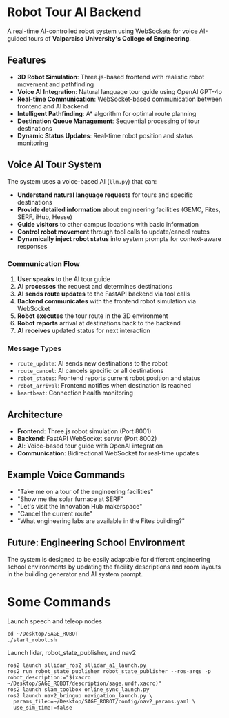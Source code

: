 # Robot Tour AI Backend

A real-time AI-controlled robot system using WebSockets for voice AI-guided tours of **Valparaiso University's College of Engineering**.

## Features

- **3D Robot Simulation**: Three.js-based frontend with realistic robot movement and pathfinding
- **Voice AI Integration**: Natural language tour guide using OpenAI GPT-4o
- **Real-time Communication**: WebSocket-based communication between frontend and AI backend
- **Intelligent Pathfinding**: A\* algorithm for optimal route planning
- **Destination Queue Management**: Sequential processing of tour destinations
- **Dynamic Status Updates**: Real-time robot position and status monitoring

## Voice AI Tour System

The system uses a voice-based AI (`llm.py`) that can:

- **Understand natural language requests** for tours and specific destinations
- **Provide detailed information** about engineering facilities (GEMC, Fites, SERF, iHub, Hesse)
- **Guide visitors** to other campus locations with basic information
- **Control robot movement** through tool calls to update/cancel routes
- **Dynamically inject robot status** into system prompts for context-aware responses

### Communication Flow

1. **User speaks** to the AI tour guide
2. **AI processes** the request and determines destinations
3. **AI sends route updates** to the FastAPI backend via tool calls
4. **Backend communicates** with the frontend robot simulation via WebSocket
5. **Robot executes** the tour route in the 3D environment
6. **Robot reports** arrival at destinations back to the backend
7. **AI receives** updated status for next interaction

### Message Types

- `route_update`: AI sends new destinations to the robot
- `route_cancel`: AI cancels specific or all destinations
- `robot_status`: Frontend reports current robot position and status
- `robot_arrival`: Frontend notifies when destination is reached
- `heartbeat`: Connection health monitoring

## Architecture

- **Frontend**: Three.js robot simulation (Port 8001)
- **Backend**: FastAPI WebSocket server (Port 8002)
- **AI**: Voice-based tour guide with OpenAI integration
- **Communication**: Bidirectional WebSocket for real-time updates

## Example Voice Commands

- "Take me on a tour of the engineering facilities"
- "Show me the solar furnace at SERF"
- "Let's visit the Innovation Hub makerspace"
- "Cancel the current route"
- "What engineering labs are available in the Fites building?"

## Future: Engineering School Environment

The system is designed to be easily adaptable for different engineering school environments by updating the facility descriptions and room layouts in the building generator and AI system prompt.

# Some Commands
Launch speech and teleop nodes

```
cd ~/Desktop/SAGE_ROBOT
./start_robot.sh
```

Launch lidar, robot_state_publisher, and nav2
```
ros2 launch sllidar_ros2 sllidar_a1_launch.py
ros2 run robot_state_publisher robot_state_publisher --ros-args -p robot_description:="$(xacro ~/Desktop/SAGE_ROBOT/description/sage.urdf.xacro)"
ros2 launch slam_toolbox online_sync_launch.py
ros2 launch nav2_bringup navigation_launch.py \
  params_file:=~/Desktop/SAGE_ROBOT/config/nav2_params.yaml \
  use_sim_time:=false
```